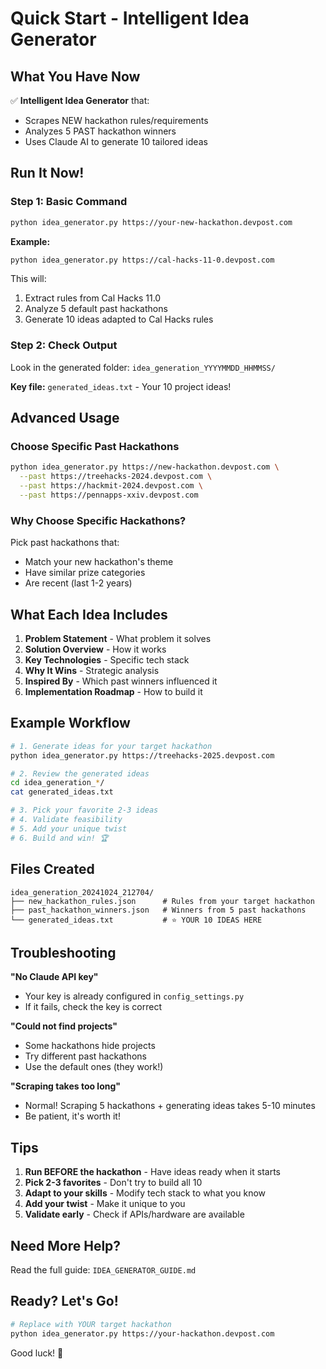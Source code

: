 # Quick Start - Intelligent Idea Generator

## What You Have Now

✅ **Intelligent Idea Generator** that:
- Scrapes NEW hackathon rules/requirements
- Analyzes 5 PAST hackathon winners
- Uses Claude AI to generate 10 tailored ideas

## Run It Now!

### Step 1: Basic Command

```bash
python idea_generator.py https://your-new-hackathon.devpost.com
```

**Example:**
```bash
python idea_generator.py https://cal-hacks-11-0.devpost.com
```

This will:
1. Extract rules from Cal Hacks 11.0
2. Analyze 5 default past hackathons
3. Generate 10 ideas adapted to Cal Hacks rules

### Step 2: Check Output

Look in the generated folder: `idea_generation_YYYYMMDD_HHMMSS/`

**Key file:** `generated_ideas.txt` - Your 10 project ideas!

## Advanced Usage

### Choose Specific Past Hackathons

```bash
python idea_generator.py https://new-hackathon.devpost.com \
  --past https://treehacks-2024.devpost.com \
  --past https://hackmit-2024.devpost.com \
  --past https://pennapps-xxiv.devpost.com
```

### Why Choose Specific Hackathons?

Pick past hackathons that:
- Match your new hackathon's theme
- Have similar prize categories
- Are recent (last 1-2 years)

## What Each Idea Includes

1. **Problem Statement** - What problem it solves
2. **Solution Overview** - How it works
3. **Key Technologies** - Specific tech stack
4. **Why It Wins** - Strategic analysis
5. **Inspired By** - Which past winners influenced it
6. **Implementation Roadmap** - How to build it

## Example Workflow

```bash
# 1. Generate ideas for your target hackathon
python idea_generator.py https://treehacks-2025.devpost.com

# 2. Review the generated ideas
cd idea_generation_*/
cat generated_ideas.txt

# 3. Pick your favorite 2-3 ideas
# 4. Validate feasibility
# 5. Add your unique twist
# 6. Build and win! 🏆
```

## Files Created

```
idea_generation_20241024_212704/
├── new_hackathon_rules.json      # Rules from your target hackathon
├── past_hackathon_winners.json   # Winners from 5 past hackathons
└── generated_ideas.txt           # ⭐ YOUR 10 IDEAS HERE
```

## Troubleshooting

**"No Claude API key"**
- Your key is already configured in `config_settings.py`
- If it fails, check the key is correct

**"Could not find projects"**
- Some hackathons hide projects
- Try different past hackathons
- Use the default ones (they work!)

**"Scraping takes too long"**
- Normal! Scraping 5 hackathons + generating ideas takes 5-10 minutes
- Be patient, it's worth it!

## Tips

1. **Run BEFORE the hackathon** - Have ideas ready when it starts
2. **Pick 2-3 favorites** - Don't try to build all 10
3. **Adapt to your skills** - Modify tech stack to what you know
4. **Add your twist** - Make it unique to you
5. **Validate early** - Check if APIs/hardware are available

## Need More Help?

Read the full guide: `IDEA_GENERATOR_GUIDE.md`

## Ready? Let's Go!

```bash
# Replace with YOUR target hackathon
python idea_generator.py https://your-hackathon.devpost.com
```

Good luck! 🚀
